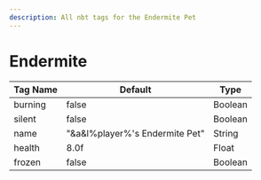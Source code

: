```yaml
---
description: All nbt tags for the Endermite Pet
---
```



# Endermite

| Tag Name     | Default                                                            | Type                                         |
| - | - | - |
| burning | false | Boolean |
| silent | false | Boolean |
| name | "&a&l%player%'s Endermite Pet" | String |
| health | 8.0f | Float |
| frozen | false | Boolean |
